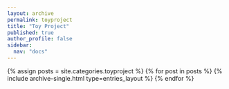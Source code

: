 ```yaml
---
layout: archive
permalink: toyproject
title: "Toy Project"
published: true
author_profile: false
sidebar:
  nav: "docs"
---
```


{% assign posts = site.categories.toyproject %}
{% for post in posts %}
  {% include archive-single.html type=entries_layout %}
{% endfor %}